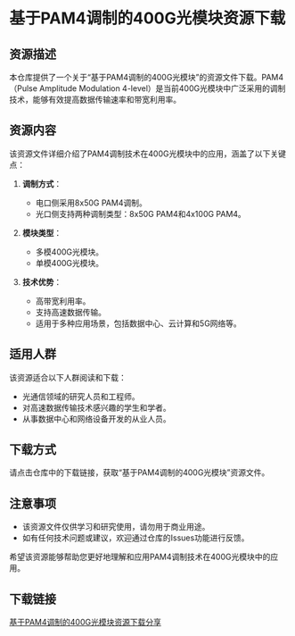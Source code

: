 # 基于PAM4调制的400G光模块资源下载

## 资源描述

本仓库提供了一个关于“基于PAM4调制的400G光模块”的资源文件下载。PAM4（Pulse Amplitude Modulation 4-level）是当前400G光模块中广泛采用的调制技术，能够有效提高数据传输速率和带宽利用率。

## 资源内容

该资源文件详细介绍了PAM4调制技术在400G光模块中的应用，涵盖了以下关键点：

1. **调制方式**：
   - 电口侧采用8x50G PAM4调制。
   - 光口侧支持两种调制类型：8x50G PAM4和4x100G PAM4。

2. **模块类型**：
   - 多模400G光模块。
   - 单模400G光模块。

3. **技术优势**：
   - 高带宽利用率。
   - 支持高速数据传输。
   - 适用于多种应用场景，包括数据中心、云计算和5G网络等。

## 适用人群

该资源适合以下人群阅读和下载：

- 光通信领域的研究人员和工程师。
- 对高速数据传输技术感兴趣的学生和学者。
- 从事数据中心和网络设备开发的从业人员。

## 下载方式

请点击仓库中的下载链接，获取“基于PAM4调制的400G光模块”资源文件。

## 注意事项

- 该资源文件仅供学习和研究使用，请勿用于商业用途。
- 如有任何技术问题或建议，欢迎通过仓库的Issues功能进行反馈。

希望该资源能够帮助您更好地理解和应用PAM4调制技术在400G光模块中的应用。

## 下载链接

[基于PAM4调制的400G光模块资源下载分享](https://pan.quark.cn/s/e980bac66a17)